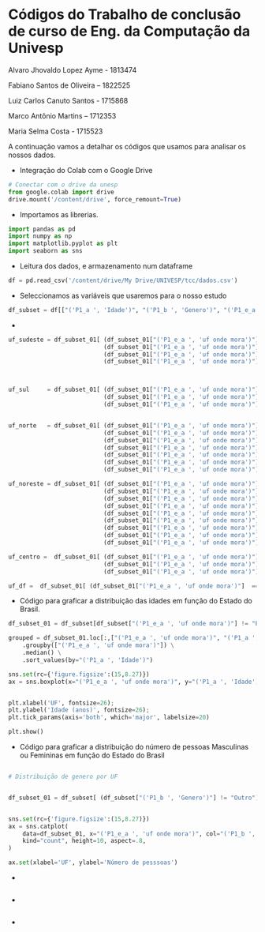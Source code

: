 # Códigos do Trabalho de conclusão de curso de Eng. da Computação da Univesp


Alvaro Jhovaldo Lopez Ayme - 1813474 

Fabiano Santos de Oliveira – 1822525 

Luiz Carlos Canuto Santos - 1715868 

Marco Antônio Martins – 1712353 

Maria Selma Costa - 1715523 




A continuação vamos a detalhar os códigos que usamos para analisar os nossos dados.

* Integração do Colab com o Google Drive

```python
# Conectar com o drive da unesp
from google.colab import drive
drive.mount('/content/drive', force_remount=True)
```

* Importamos as librerias.

```python
import pandas as pd
import numpy as np
import matplotlib.pyplot as plt
import seaborn as sns
```


* Leitura dos dados, e armazenamento num dataframe

```python
df = pd.read_csv('/content/drive/My Drive/UNIVESP/tcc/dados.csv')
```


* Seleccionamos as variáveis que usaremos para o nosso estudo

```python
df_subset = df[["('P1_a ', 'Idade')", "('P1_b ', 'Genero')", "('P1_e_a ', 'uf onde mora')", "('P1_h ', 'Nivel de Ensino')", "('P2_a ', 'Qual sua situação atual de trabalho?')", "('P2_f ', 'Cargo Atual')", "('P2_h ', 'Faixa salarial')", "('P2_g ', 'Nivel')"]]
```


*

```python
uf_sudeste = df_subset_01[ (df_subset_01["('P1_e_a ', 'uf onde mora')"]  == 'SP') | 
                           (df_subset_01["('P1_e_a ', 'uf onde mora')"]  == 'MG') | 
                           (df_subset_01["('P1_e_a ', 'uf onde mora')"]  == 'RJ') | 
                           (df_subset_01["('P1_e_a ', 'uf onde mora')"]  == 'ES') ]



uf_sul     = df_subset_01[ (df_subset_01["('P1_e_a ', 'uf onde mora')"]  == 'RS') | 
                           (df_subset_01["('P1_e_a ', 'uf onde mora')"]  == 'PR') | 
                           (df_subset_01["('P1_e_a ', 'uf onde mora')"]  == 'SC') ]


uf_norte   = df_subset_01[ (df_subset_01["('P1_e_a ', 'uf onde mora')"]  == 'AC') | 
                           (df_subset_01["('P1_e_a ', 'uf onde mora')"]  == 'AM') | 
                           (df_subset_01["('P1_e_a ', 'uf onde mora')"]  == 'RO') |
                           (df_subset_01["('P1_e_a ', 'uf onde mora')"]  == 'PA') |                          
                           (df_subset_01["('P1_e_a ', 'uf onde mora')"]  == 'AP') |
                           (df_subset_01["('P1_e_a ', 'uf onde mora')"]  == 'TO') |
                           (df_subset_01["('P1_e_a ', 'uf onde mora')"]  == 'RR') ]

uf_noreste = df_subset_01[ (df_subset_01["('P1_e_a ', 'uf onde mora')"]  == 'MA') | 
                           (df_subset_01["('P1_e_a ', 'uf onde mora')"]  == 'PI') | 
                           (df_subset_01["('P1_e_a ', 'uf onde mora')"]  == 'BA') |
                           (df_subset_01["('P1_e_a ', 'uf onde mora')"]  == 'CE') |                          
                           (df_subset_01["('P1_e_a ', 'uf onde mora')"]  == 'RN') |
                           (df_subset_01["('P1_e_a ', 'uf onde mora')"]  == 'PB') |
                           (df_subset_01["('P1_e_a ', 'uf onde mora')"]  == 'AL') |
                           (df_subset_01["('P1_e_a ', 'uf onde mora')"]  == 'SE') |
                           (df_subset_01["('P1_e_a ', 'uf onde mora')"]  == 'PE') ]

uf_centro =  df_subset_01[ (df_subset_01["('P1_e_a ', 'uf onde mora')"]  == 'MT') | 
                           (df_subset_01["('P1_e_a ', 'uf onde mora')"]  == 'MS') |
                           (df_subset_01["('P1_e_a ', 'uf onde mora')"]  == 'GO') ]

uf_df =  df_subset_01[ (df_subset_01["('P1_e_a ', 'uf onde mora')"]  == 'DF') ]
```


* Código para graficar a distribuição das idades em função do Estado do Brasil.

```python
df_subset_01 = df_subset[df_subset["('P1_e_a ', 'uf onde mora')"] != "Exterior"]

grouped = df_subset_01.loc[:,["('P1_e_a ', 'uf onde mora')", "('P1_a ', 'Idade')"]] \
    .groupby(["('P1_e_a ', 'uf onde mora')"]) \
    .median() \
    .sort_values(by="('P1_a ', 'Idade')")

sns.set(rc={'figure.figsize':(15,8.27)})
ax = sns.boxplot(x="('P1_e_a ', 'uf onde mora')", y="('P1_a ', 'Idade')", data=df_subset_01, order = grouped.index, color='#99c2a2')


plt.xlabel('UF', fontsize=26);
plt.ylabel('Idade (anos)', fontsize=26);
plt.tick_params(axis='both', which='major', labelsize=20)

plt.show()
```

* Código para graficar a distribuição do número de pessoas Masculinas ou Femininas em função do Estado do Brasil

```python

# Distribuição de genero por UF


df_subset_01 = df_subset[ (df_subset["('P1_b ', 'Genero')"] != "Outro") & (df_subset["('P1_e_a ', 'uf onde mora')"] != "Exterior")]


sns.set(rc={'figure.figsize':(15,8.27)})
ax = sns.catplot(
    data=df_subset_01, x="('P1_e_a ', 'uf onde mora')", col="('P1_b ', 'Genero')",
    kind="count", height=10, aspect=.8,
)

ax.set(xlabel='UF', ylabel='Número de pesssoas')


```

* 

```python
```

* 

```python
```

* 

```python
```